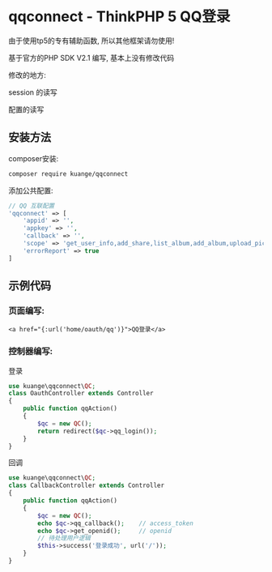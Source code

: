 # qqconnect - ThinkPHP 5 QQ登录

由于使用tp5的专有辅助函数, 所以其他框架请勿使用!

基于官方的PHP SDK V2.1 编写, 基本上没有修改代码

修改的地方:

session 的读写

配置的读写

## 安装方法

composer安装:
``` bash
composer require kuange/qqconnect
```

添加公共配置:
``` php
// QQ 互联配置
'qqconnect' => [
    'appid' => '',
    'appkey' => '',
    'callback' => '',
    'scope' => 'get_user_info,add_share,list_album,add_album,upload_pic,add_topic,add_one_blog,add_weibo,check_page_fans,add_t,add_pic_t,del_t,get_repost_list,get_info,get_other_info,get_fanslist,get_idolist,add_idol,del_idol,get_tenpay_addr',
    'errorReport' => true
]
```

## 示例代码

### 页面编写:
```
<a href="{:url('home/oauth/qq')}">QQ登录</a>
```

### 控制器编写:

登录
``` php
use kuange\qqconnect\QC;
class OauthController extends Controller
{
    public function qqAction()
    {
        $qc = new QC();
        return redirect($qc->qq_login());
    }
}
```

回调
``` php
use kuange\qqconnect\QC;
class CallbackController extends Controller
{
    public function qqAction()
    {
        $qc = new QC();
        echo $qc->qq_callback();    // access_token
        echo $qc->get_openid();     // openid
        // 待处理用户逻辑
        $this->success('登录成功', url('/'));
    }
}
```
